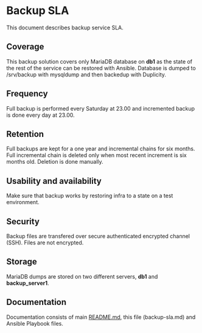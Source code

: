 # Backup SLA
This document describes backup service SLA.

## Coverage
This backup solution covers only MariaDB database on __db1__ as the state of the rest of the service can be restored with Ansible. Database is dumped to /srv/backup with mysqldump and then backedup with Duplicity.

## Frequency
Full backup is performed every Saturday at 23.00 and incremented backup is done every day at 23.00.

## Retention
Full backups are kept for a one year and incremental chains for six months. Full incremental chain is deleted only when most recent increment is six months old. Deletion is done manually.

## Usability and availability
Make sure that backup works by restoring infra to a state on a test environment.

## Security
Backup files are transfered over secure authenticated encrypted channel (SSH). Files are not encrypted.

## Storage
MariaDB dumps are stored on two different servers, __db1__ and __backup_server1__.

## Documentation
Documentation consists of main [README.md](README.md), this file (backup-sla.md) and Ansible Playbook files.
